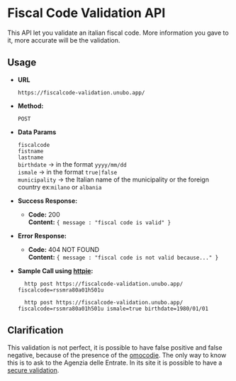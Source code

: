 <h1>Fiscal Code Validation API</h1>
This API let you validate an italian fiscal code. More information you gave to it, more accurate will be the validation.

**Usage**
----

* **URL**

   `https://fiscalcode-validation.unubo.app/`

* **Method:**

  `POST`

* **Data Params**

   `fiscalcode`<br/>
   `fistname`<br/>
   `lastname`<br/>
   `birthdate` -> in the format `yyyy/mm/dd`<br/>
   `ismale` -> in the format `true|false`<br/>
   `municipality` -> the Italian name of the municipality or the foreign country ex:`milano` or `albania`<br/>

* **Success Response:**

  * **Code:** 200 <br />
    **Content:** `{ message : "fiscal code is valid" }`
 
* **Error Response:**

  * **Code:** 404 NOT FOUND <br />
    **Content:** `{ message : "fiscal code is not valid because..." }`

* **Sample Call using <a href="https://httpie.org/">httpie</a>:**

  ```shell script
    http post https://fiscalcode-validation.unubo.app/ fiscalcode=rssmra80a01h501u
  ```
  
    ```shell script
      http post https://fiscalcode-validation.unubo.app/ fiscalcode=rssmra80a01h501u ismale=true birthdate=1980/01/01
    ```
  
**Clarification**
----
This validation is not perfect, it is possible to have false positive and false negative, because of the presence of the <a href="https://it.wikipedia.org/wiki/Omocodia">omocodie</a>. The only way to know this is to ask to the Agenzia delle Entrate. In its site it is possible to have a <a href="https://telematici.agenziaentrate.gov.it/VerificaCF/Scegli.do?parameter=verificaCf">secure validation</a>. 